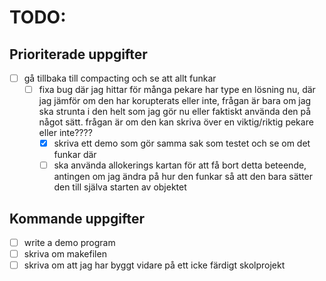 # TODO:

## Prioriterade uppgifter

- [ ] gå tillbaka till compacting och se att allt funkar
  - [ ] fixa bug där jag hittar för många pekare
        har type en lösning nu, där jag jämför om den har korupterats eller inte, frågan är bara om jag
        ska strunta i den helt som jag gör nu eller faktiskt använda den på något sätt.
        frågan är om den kan skriva över en viktig/riktig pekare eller inte????
    - [x] skriva ett demo som gör samma sak som testet och se om det funkar där
    - [ ] ska använda allokerings kartan för att få bort detta beteende,
          antingen om jag ändra på hur den funkar så att den bara sätter den till
          själva starten av objektet

## Kommande uppgifter

- [ ] write a demo program
- [ ] skriva om makefilen
- [ ] skriva om att jag har byggt vidare på ett icke färdigt skolprojekt
